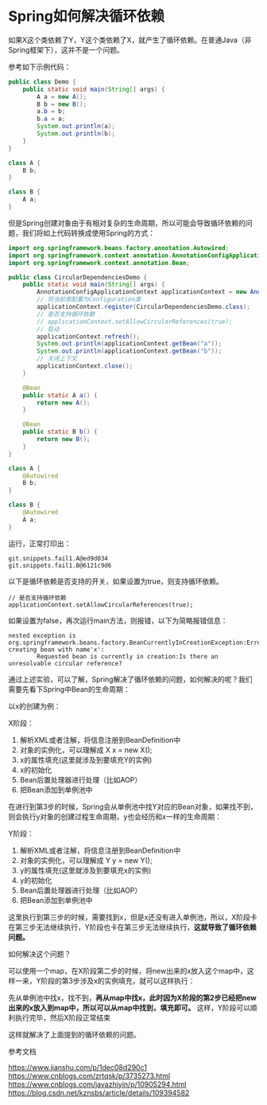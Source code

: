# Spring如何解决循环依赖

如果X这个类依赖了Y，Y这个类依赖了X，就产生了循环依赖。在普通Java（非Spring框架下），这并不是一个问题。

参考如下示例代码：

```java
public class Demo {
    public static void main(String[] args) {
        A a = new A();
        B b = new B();
        a.b = b;
        b.a = a;
        System.out.println(a);
        System.out.println(b);
    }
}

class A {
    B b;
}

class B {
    A a;
}
```

但是Spring创建对象由于有相对复杂的生命周期，所以可能会导致循环依赖的问题，我们将如上代码转换成使用Spring的方式：

```java
import org.springframework.beans.factory.annotation.Autowired;
import org.springframework.context.annotation.AnnotationConfigApplicationContext;
import org.springframework.context.annotation.Bean;

public class CircularDependenciesDemo {
    public static void main(String[] args) {
        AnnotationConfigApplicationContext applicationContext = new AnnotationConfigApplicationContext();
        // 将当前类配置为Configuration类
        applicationContext.register(CircularDependenciesDemo.class);
        // 是否支持循环依赖
        // applicationContext.setAllowCircularReferences(true);
        // 启动
        applicationContext.refresh();
        System.out.println(applicationContext.getBean("a"));
        System.out.println(applicationContext.getBean("b"));
        // 关闭上下文
        applicationContext.close();
    }

    @Bean
    public static A a() {
        return new A();
    }

    @Bean
    public static B b() {
        return new B();
    }
}

class A {
    @Autowired
    B b;
}

class B {
    @Autowired
    A a;
}
```

运行，正常打印出：

```text
git.snippets.fail1.A@ed9d034
git.snippets.fail1.B@6121c9d6
```

以下是循环依赖是否支持的开关，如果设置为true，则支持循环依赖。

```text
// 是否支持循环依赖
applicationContext.setAllowCircularReferences(true);
```

如果设置为false，再次运行main方法，则报错，以下为简略报错信息：

```text
nested exception is org.springframework.beans.factory.BeanCurrentlyInCreationException:Error creating bean with name'x':
        Requested bean is currently in creation:Is there an unresolvable circular reference?
```

通过上述实验，可以了解，Spring解决了循环依赖的问题，如何解决的呢？我们需要先看下Spring中Bean的生命周期：

以x的创建为例：

X阶段：

1. 解析XML或者注解，将信息注册到BeanDefinition中
2. 对象的实例化，可以理解成 X x = new X();
3. x的属性填充(这里就涉及到要填充Y的实例)
4. x的初始化
5. Bean后置处理器进行处理（比如AOP）
6. 把Bean添加到单例池中

在进行到第3步的时候，Spring会从单例池中找Y对应的Bean对象，如果找不到，则会执行y对象的创建过程生命周期，y也会经历和x一样的生命周期：

Y阶段：

1. 解析XML或者注解，将信息注册到BeanDefinition中
2. 对象的实例化，可以理解成 Y y = new Y();
3. y的属性填充(这里就涉及到要填充x的实例)
4. y的初始化
5. Bean后置处理器进行处理（比如AOP）
6. 把Bean添加到单例池中

这里执行到第三步的时候，需要找到x，但是x还没有进入单例池，所以，X阶段卡在第三步无法继续执行，Y阶段也卡在第三步无法继续执行，**这就导致了循环依赖问题。**

如何解决这个问题？

可以使用一个map，在X阶段第二步的时候，将new出来的x放入这个map中，这样一来，Y阶段的第3步涉及x的实例填充，就可以这样执行：

先从单例池中找x，找不到，**再从map中找x，此时因为X阶段的第2步已经把new出来的x放入到map中，所以可以从map中找到，填充即可。** 这样，Y阶段可以顺利执行完毕，然后X阶段正常结束

这样就解决了上面提到的循环依赖的问题。

参考文档

https://www.jianshu.com/p/1dec08d290c1
https://www.cnblogs.com/zrtqsk/p/3735273.html
https://www.cnblogs.com/javazhiyin/p/10905294.html
https://blog.csdn.net/kznsbs/article/details/109394582